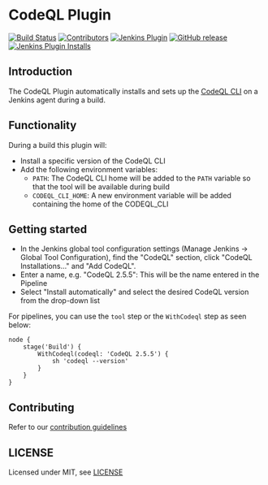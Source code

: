 # CodeQL Plugin

[![Build Status](https://ci.jenkins.io/job/Plugins/job/codeql-plugin/job/master/badge/icon)](https://ci.jenkins.io/job/Plugins/job/codeql-plugin/job/master/)
[![Contributors](https://img.shields.io/github/contributors/jenkinsci/codeql-plugin.svg)](https://github.com/jenkinsci/codeql-plugin/graphs/contributors)
[![Jenkins Plugin](https://img.shields.io/jenkins/plugin/v/codeql.svg)](https://plugins.jenkins.io/codeql)
[![GitHub release](https://img.shields.io/github/release/jenkinsci/codeql-plugin.svg?label=changelog)](https://github.com/jenkinsci/codeql-plugin/releases/latest)
[![Jenkins Plugin Installs](https://img.shields.io/jenkins/plugin/i/codeql.svg?color=blue)](https://plugins.jenkins.io/codeql)

## Introduction

The CodeQL Plugin automatically installs and sets up the [CodeQL CLI](https://codeql.github.com/docs/codeql-cli/) on a Jenkins agent during a build.

## Functionality

During a build this plugin will:
* Install a specific version of the CodeQL CLI
* Add the following environment variables:
  * `PATH`: The CodeQL CLI home will be added to the `PATH` variable so that the tool will be available during build
  * `CODEQL_CLI_HOME`: A new environment variable will be added containing the home of the CODEQL_CLI

## Getting started

* In the Jenkins global tool configuration settings (Manage Jenkins → Global Tool Configuration), find the "CodeQL" section, click "CodeQL Installations…" and "Add CodeQL".
* Enter a name, e.g. "CodeQL 2.5.5": This will be the name entered in the Pipeline
* Select "Install automatically" and select the desired CodeQL version from the drop-down list

For pipelines, you can use the `tool` step or the `WithCodeql` step as seen below:

```
node {
    stage('Build') {
        WithCodeql(codeql: 'CodeQL 2.5.5') {
            sh 'codeql --version'
        }
    }
}

```

## Contributing

Refer to our [contribution guidelines](https://github.com/jenkinsci/.github/blob/master/CONTRIBUTING.md)

## LICENSE

Licensed under MIT, see [LICENSE](LICENSE.md)

